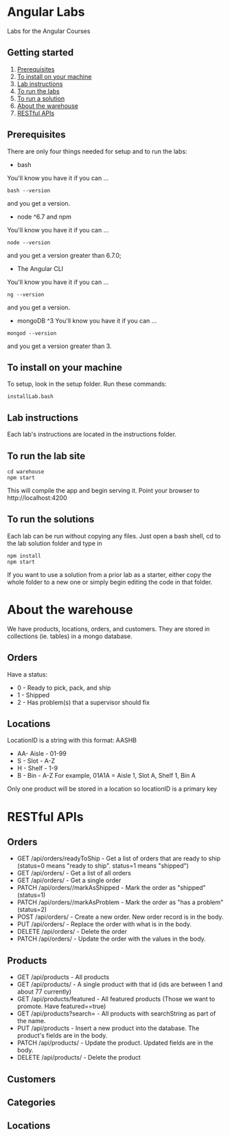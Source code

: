 # Angular Labs
Labs for the Angular Courses

## Getting started
1. [Prerequisites](#prerequisites)
1. [To install on your machine](#to-install-on-your-machine)
1. [Lab instructions](#lab-instructions)
1. [To run the labs](#to-run-the-labs)
1. [To run a solution](#to-run-a-solution)
1. [About the warehouse](#about-the-warehouse)
1. [RESTful APIs](#restful-apis)

## Prerequisites
There are only four things needed for setup and to run the labs:
* bash 

You'll know you have it if you can ...

```
bash --version
```

and you get a version.

* node ^6.7 and npm

You'll know you have it if you can ...

```
node --version
```

and you get a version greater than 6.7.0;

* The Angular CLI

You'll know you have it if you can ...

```
ng --version
```

and you get a version.

* mongoDB ^3
You'll know you have it if you can ...

```
mongod --version
```

and you get a version greater than 3.


## To install on your machine

To setup, look in the setup folder. Run these commands:

```
installLab.bash
```

## Lab instructions

Each lab's instructions are located in the instructions folder. 


## To run the lab site
```
cd warehouse
npm start
```
This will compile the app and begin serving it.
Point your browser to http://localhost:4200

## To run the solutions
Each lab can be run without copying any files. Just open a bash shell, cd to the lab solution folder and type in 
```
npm install
npm start
```
If you want to use a solution from a prior lab as a starter, either copy the whole folder to a new one or simply begin editing the code in that folder.

# About the warehouse
We have products, locations, orders, and customers. They are stored in collections (ie. tables) in a mongo database.

## Orders
Have a status:
* 0 - Ready to pick, pack, and ship
* 1 - Shipped
* 2 - Has problem(s) that a supervisor should fix

## Locations
LocationID is a string with this format: AASHB
* AA- Aisle - 01-99
* S - Slot - A-Z
* H - Shelf - 1-9
* B - Bin - A-Z
For example, 
01A1A = Aisle 1, Slot A, Shelf 1, Bin A

Only one product will be stored in a location so locationID is a primary key

# RESTful APIs
## Orders
* GET /api/orders/readyToShip - Get a list of orders that are ready to ship (status=0 means "ready to ship". status=1 means "shipped")
* GET /api/orders/ - Get a list of all orders
* GET /api/orders/<id> - Get a single order
* PATCH /api/orders/<id>/markAsShipped - Mark the order as "shipped" (status=1)
* PATCH /api/orders/<id>/markAsProblem - Mark the order as "has a problem" (status=2)
* POST /api/orders/ - Create a new order. New order record is in the body.
* PUT /api/orders/<id> - Replace the order with what is in the body.
* DELETE /api/orders/<id> - Delete the order
* PATCH /api/orders/<id> - Update the order with the values in the body.
## Products
* GET /api/products - All products
* GET /api/products/<id> - A single product with that id (ids are between 1 and about 77 currently)
* GET /api/products/featured - All featured products (Those we want to promote. Have featured==true)
* GET /api/products?search=<searchString> - All products with searchString as part of the name.
* PUT /api/products - Insert a new product into the database. The product's fields are in the body.
* PATCH /api/products/<id> - Update the product. Updated fields are in the body.
* DELETE /api/products/<id> - Delete the product
## Customers
## Categories
## Locations
